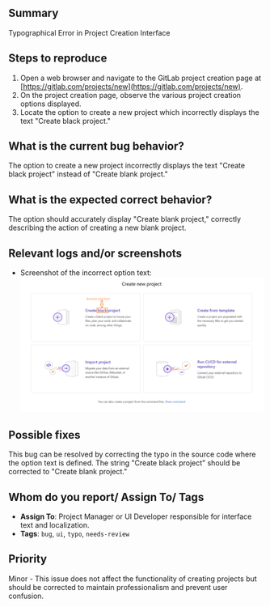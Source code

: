 ## Summary
Typographical Error in Project Creation Interface

## Steps to reproduce
1. Open a web browser and navigate to the GitLab project creation page at [https://gitlab.com/projects/new](https://gitlab.com/projects/new).
2. On the project creation page, observe the various project creation options displayed.
3. Locate the option to create a new project which incorrectly displays the text "Create black project."

## What is the current bug behavior?
The option to create a new project incorrectly displays the text "Create black project" instead of "Create blank project."

## What is the expected correct behavior?
The option should accurately display "Create blank project," correctly describing the action of creating a new blank project.

## Relevant logs and/or screenshots
- Screenshot of the incorrect option text:
![Incorrect Option Text](../Image/Bug_Project_create_blank.png) 

## Possible fixes
This bug can be resolved by correcting the typo in the source code where the option text is defined. The string "Create black project" should be corrected to "Create blank project."

## Whom do you report/ Assign To/ Tags
- **Assign To**: Project Manager or UI Developer responsible for interface text and localization.
- **Tags**: `bug`, `ui`, `typo`, `needs-review`

## Priority
Minor - This issue does not affect the functionality of creating projects but should be corrected to maintain professionalism and prevent user confusion.
